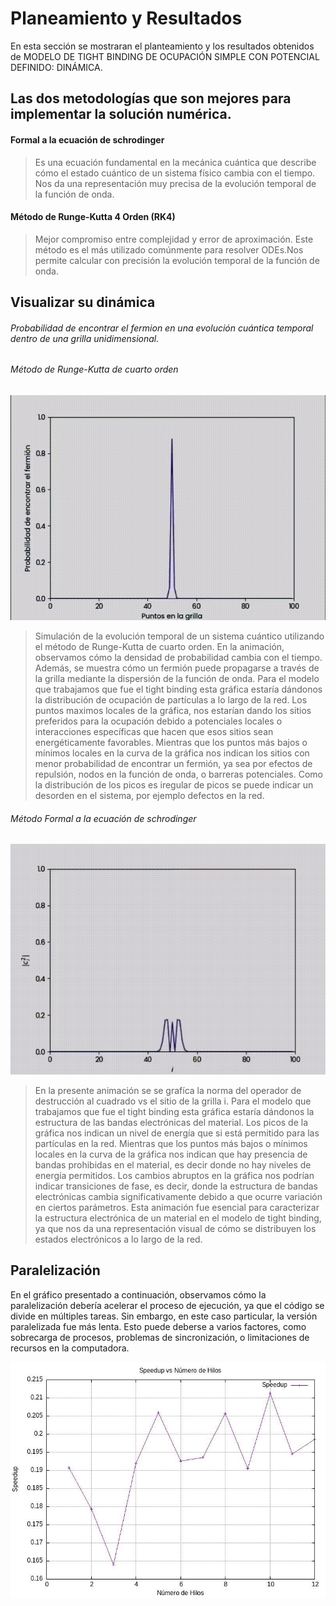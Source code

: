 # Planeamiento  y Resultados 

En esta sección se mostraran el planteamiento y los resultados obtenidos de MODELO DE TIGHT BINDING DE OCUPACIÓN SIMPLE CON POTENCIAL DEFINIDO: DINÁMICA.    


## Las dos metodologías que son mejores para implementar la solución numérica.

####  Formal a la ecuación de schrodinger


>  Es una ecuación fundamental en la mecánica cuántica que describe cómo el estado cuántico de un sistema físico cambia con el tiempo. Nos da una representación muy precisa de la evolución temporal de la función de onda.

#### Método de Runge-Kutta 4 Orden (RK4)
>  Mejor compromiso entre complejidad y error de aproximación. Este método es el más utilizado comúnmente para resolver ODEs.Nos permite calcular con precisión la evolución temporal de la función de onda.

## Visualizar su dinámica
###### Probabilidad de encontrar el fermion en una evolución cuántica temporal dentro de una grilla unidimensional.


###### Método de Runge-Kutta de cuarto orden

![Animación1](1.gif)

> Simulación de la evolución temporal de un sistema cuántico utilizando el método de Runge-Kutta de cuarto orden. En la animación, observamos cómo la densidad de probabilidad cambia con el tiempo. Además, se muestra cómo un fermión puede propagarse a través de la grilla mediante la dispersión de la función de onda. Para el modelo que trabajamos que fue el tight binding esta gráfica estaría dándonos la distribución de ocupación de partículas a lo largo de la red.
Los puntos maximos locales de la gráfica, nos estarían dando los sitios preferidos para la ocupación debido a potenciales locales o interacciones específicas que hacen que esos sitios sean energéticamente favorables.
Mientras que los puntos más bajos o mínimos locales en la curva de la gráfica nos indican los sitios con menor probabilidad de encontrar un fermión, ya sea por efectos de repulsión, nodos en la función de onda, o barreras potenciales.
Como la distribución de los picos es iregular  de picos se  puede indicar un desorden en el sistema, por ejemplo defectos en la red.

###### Método Formal a la ecuación de schrodinger

![Animación2](gif2.gif)

> En la presente animación se se grafíca la norma del operador de destrucción al cuadrado vs el sitio de la grilla i. Para el modelo que trabajamos que fue el tight binding esta gráfica estaría dándonos la estructura de las bandas electrónicas del material. Los picos de la gráfica nos indican un nivel de energía que si está permitido para las partículas en la red. Mientras que los puntos más bajos o mínimos locales en la curva de la gráfica nos indican que hay presencia de bandas prohibidas en el material, es decir donde no hay niveles de energía permitidos. Los cambios abruptos en la gráfica nos podrían indicar transiciones de fase, es decir, donde la estructura de bandas electrónicas cambia significativamente debido a que ocurre variación en ciertos parámetros. Esta animación fue esencial para caracterizar la estructura electrónica de un material en el modelo de tight binding, ya que nos da una representación visual de cómo se distribuyen los estados electrónicos a lo largo de la red.

## Paralelización 
En el gráfico presentado a continuación, observamos cómo la paralelización debería acelerar el proceso de ejecución, ya que el código se divide en múltiples tareas. Sin embargo, en este caso particular, la versión paralelizada fue más lenta. Esto puede deberse a varios factores, como sobrecarga de procesos, problemas de sincronización, o limitaciones de recursos en la computadora.    
<div>
<img src="paralelizacion.jpeg"/>
</div>
